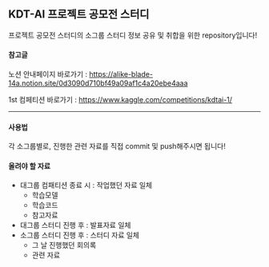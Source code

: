 ## KDT-AI 프로젝트 공모전 스터디

프로젝트 공모전 스터디의 소그룹 스터디 정보 공유 및 취합을 위한 repository입니다!



#### 참고글

노션 안내페이지 바로가기 : https://alike-blade-14a.notion.site/0d3090d710bf49a09af1c4a20ebe4aaa

1st 컴페티션 바로가기 : https://www.kaggle.com/competitions/kdtai-1/


---

#### 사용법

각 소그룹별로, 진행한 관련 자료를 직접 commit 및 push해주시면 됩니다!


#### 올려야 할 자료

- 대그룹 컴패티션 종료 시 : 작업했던 자료 일체
  - 학습모델
  - 학습코드
  - 참고자료
- 대그룹 스터디 진행 후 : 발표자료 일체
- 소그룹 스터디 진행 후 : 스터디 자료 일체
  - 그 날 진행했던 회의록
  - 관련 자료
